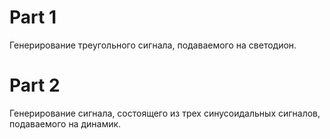 # Part 1
Генерирование треугольного сигнала, подаваемого на светодион.
# Part 2
Генерирование сигнала, состоящего из трех синусоидальных сигналов, подаваемого на динамик.
